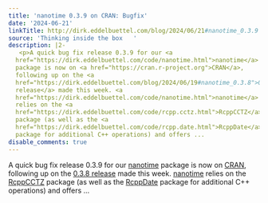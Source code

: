 ```yaml
---
title: 'nanotime 0.3.9 on CRAN: Bugfix'
date: '2024-06-21'
linkTitle: http://dirk.eddelbuettel.com/blog/2024/06/21#nanotime_0.3.9
source: 'Thinking inside the box   '
description: |2-
   <p>A quick bug fix release 0.3.9 for our <a
  href="https://dirk.eddelbuettel.com/code/nanotime.html">nanotime</a>
  package is now on <a href="https://cran.r-project.org">CRAN</a>,
  following up on the <a
  href="https://dirk.eddelbuettel.com/blog/2024/06/19#nanotime_0.3.8">0.3.8
  release</a> made this week. <a
  href="https://dirk.eddelbuettel.com/code/nanotime.html">nanotime</a>
  relies on the <a
  href="https://dirk.eddelbuettel.com/code/rcpp.cctz.html">RcppCCTZ</a>
  package (as well as the <a
  href="https://dirk.eddelbuettel.com/code/rcpp.date.html">RcppDate</a>
  package for additional C++ operations) and offers ...
disable_comments: true
---
```

 <p>A quick bug fix release 0.3.9 for our <a
href="https://dirk.eddelbuettel.com/code/nanotime.html">nanotime</a>
package is now on <a href="https://cran.r-project.org">CRAN</a>,
following up on the <a
href="https://dirk.eddelbuettel.com/blog/2024/06/19#nanotime_0.3.8">0.3.8
release</a> made this week. <a
href="https://dirk.eddelbuettel.com/code/nanotime.html">nanotime</a>
relies on the <a
href="https://dirk.eddelbuettel.com/code/rcpp.cctz.html">RcppCCTZ</a>
package (as well as the <a
href="https://dirk.eddelbuettel.com/code/rcpp.date.html">RcppDate</a>
package for additional C++ operations) and offers ...